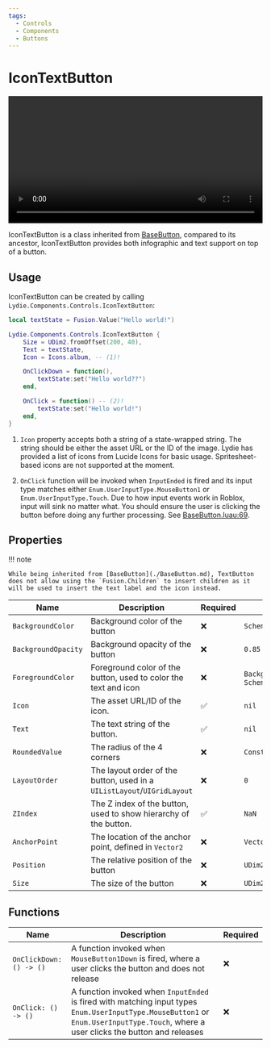 ```yaml
---
tags:
  - Controls
  - Components
  - Buttons
---
```


# IconTextButton

<video width="100%" loop autoplay>
  <source src="preview.mp4" type="video/mp4">
</video>

IconTextButton is a class inherited from [BaseButton](./BaseButton.md), compared to its ancestor, IconTextButton provides both infographic and text support on top of a button.

## Usage
IconTextButton can be created by calling `Lydie.Components.Controls.IconTextButton`:

```lua
local textState = Fusion.Value("Hello world!")

Lydie.Components.Controls.IconTextButton {
    Size = UDim2.fromOffset(200, 40),
    Text = textState,
    Icon = Icons.album, -- (1)!

    OnClickDown = function(),
        textState:set("Hello world??")
    end,

    OnClick = function() -- (2)!
        textState:set("Hello world!")
    end,
}
```

1.  `Icon` property accepts both a string of a state-wrapped string. The string should be either the asset URL or the ID of the image. Lydie has provided a list of icons from Lucide Icons for basic usage. Spritesheet-based icons are not supported at the moment.

2.  `OnClick` function will be invoked when `InputEnded` is fired and its input type matches either `Enum.UserInputType.MouseButton1` or `Enum.UserInputType.Touch`. Due to how input events work in Roblox, input will sink no matter what. You should ensure the user is clicking the button before doing any further processing. See [BaseButton.luau:69](https://github.com/7kayoh/Lydie/blob/8ee2f0d74b97db8a30f576396c194ed34eba28b4/src/Components/Controls/BaseButton.luau#L69).

## Properties

!!! note

    While being inherited from [BaseButton](./BaseButton.md), TextButton does not allow using the `Fusion.Children` to insert children as it will be used to insert the text label and the icon instead.

| Name        | Description                          | Required | Default |
| ----------- | ------------------------------------ | -------- | ------- |
| `BackgroundColor`       | Background color of the button  | :x: | `Scheme.GetAnimated(Scheme.Color.Text.Primary)` |
| `BackgroundOpacity`       | Background opacity of the button | :x: | `0.85` |
| `ForegroundColor`       | Foreground color of the button, used to color the text and icon | :x: | `BackgroundColor` or `Scheme.GetAnimated(Scheme.Color.Text.Primary)` |
| `Icon`       | The asset URL/ID of the icon. | :white_check_mark: | `nil` |
| `Text`       | The text string of the button. | :white_check_mark: | `nil` |
| `RoundedValue`    | The radius of the 4 corners | :x: | `Constants.RoundedValues[8]` |
| `LayoutOrder` | The layout order of the button, used in a `UIListLayout`/`UIGridLayout` | :x: | `0` |
| `ZIndex` | The Z index of the button, used to show hierarchy of the button. | :white_check_mark: | `NaN` |
| `AnchorPoint` | The location of the anchor point, defined in `Vector2` | :x: | `Vector2.new(0, 0)` |
| `Position` | The relative position of the button | :x: | `UDim2.fromScale(0, 0)` |
| `Size` | The size of the button | :x: | `UDim2.fromOffset(200, 50)` |

## Functions
| Name        | Description                          | Required |
| ----------- | ------------------------------------ | -------- |
| `OnClickDown: () -> ()` | A function invoked when `MouseButton1Down` is fired, where a user clicks the button and does not release | :x: |
| `OnClick: () -> ()` | A function invoked when `InputEnded` is fired with matching input types `Enum.UserInputType.MouseButton1` or `Enum.UserInputType.Touch`, where a user clicks the button and releases | :x: |
